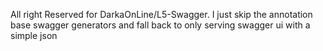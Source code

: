 All right Reserved for DarkaOnLine/L5-Swagger. 
I just skip the annotation base swagger generators and fall back to only serving swagger ui with a simple json
 
